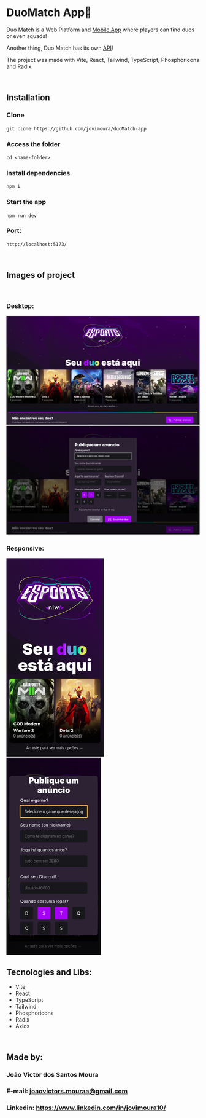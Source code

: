 # DuoMatch App🚀

<p>
  Duo Match is a Web Platform and <a href="https://github.com/jovimoura/duoMatch-mobile">Mobile App</a> where players can find duos or even squads!
</p>

<p>
   Another thing, Duo Match has its own <a href="https://github.com/jovimoura/duoMatch-api">API</a>! 
</p>

<p>
  The project was made with Vite, React, Tailwind, TypeScript, Phosphoricons and Radix.
</p>

<br />

## Installation

### Clone

```
git clone https://github.com/jovimoura/duoMatch-app
```

### Access the folder

```
cd <name-folder>
```

### Install dependencies

```
npm i
```

### Start the app

```
npm run dev
```

### Port:

```
http://localhost:5173/
```

<br />

## Images of project

<br />

### Desktop:

<img style="width: auto; height: auto " src="./src/assets/readme/print-page-1.png">

<br >

<img style="width: auto; height: auto " src="./src/assets/readme/print-page-2.png">


### Responsive: 

<img src='./src/assets/readme/responsive-page-1.png' style='width: auto; height: auto'>

<br >

<img src='./src/assets/readme/responsive-page-2.png' style='width: auto; height: auto'>

<br />

## Tecnologies and Libs:

<ul>
    <li>Vite</li>
    <li>React</li>
    <li>TypeScript</li>
    <li>Tailwind</li>
    <li>Phosphoricons</li>
    <li>Radix</li>
    <li>Axios</li>
</ul>

<br />

## Made by:

### João Victor dos Santos Moura

### E-mail: joaovictors.mouraa@gmail.com

### Linkedin: https://www.linkedin.com/in/jovimoura10/
